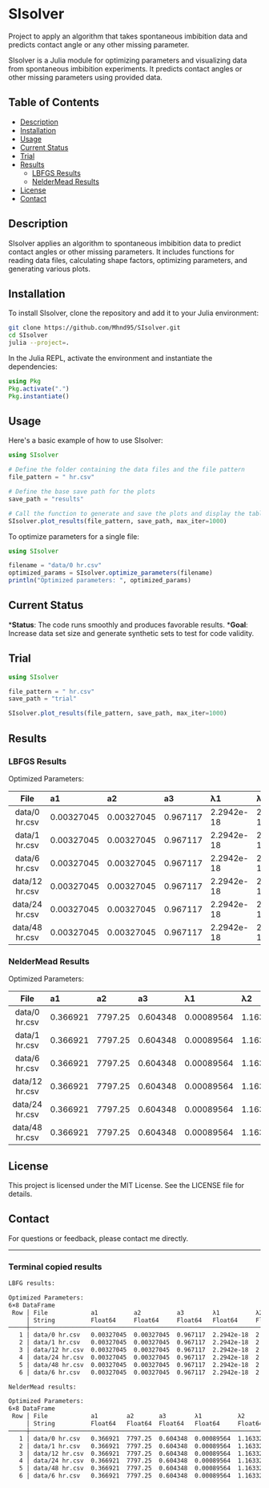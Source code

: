 # SIsolver

Project to apply an algorithm that takes spontaneous imbibition data and predicts contact angle or any other missing parameter.  

SIsolver is a Julia module for optimizing parameters and visualizing data from spontaneous imbibition experiments. It predicts contact angles or other missing parameters using provided data.

## Table of Contents

- [Description](#description)
- [Installation](#installation)
- [Usage](#usage)
- [Current Status](#current-status)
- [Trial](#trial)
- [Results](#results)
  - [LBFGS Results](#lbfgs-results)
  - [NelderMead Results](#neldermead-results)
- [License](#license)
- [Contact](#contact)

## Description

SIsolver applies an algorithm to spontaneous imbibition data to predict contact angles or other missing parameters. It includes functions for reading data files, calculating shape factors, optimizing parameters, and generating various plots.

## Installation

To install SIsolver, clone the repository and add it to your Julia environment:

```sh
git clone https://github.com/Mhnd95/SIsolver.git
cd SIsolver
julia --project=.
```

In the Julia REPL, activate the environment and instantiate the dependencies:

```julia
using Pkg
Pkg.activate(".")
Pkg.instantiate()
```

## Usage

Here's a basic example of how to use SIsolver:

```julia
using SIsolver

# Define the folder containing the data files and the file pattern
file_pattern = " hr.csv"

# Define the base save path for the plots
save_path = "results"

# Call the function to generate and save the plots and display the table
SIsolver.plot_results(file_pattern, save_path, max_iter=1000)
```

To optimize parameters for a single file:

```julia
using SIsolver

filename = "data/0 hr.csv"
optimized_params = SIsolver.optimize_parameters(filename)
println("Optimized parameters: ", optimized_params)
```

## Current Status

***Status**: The code runs smoothly and produces favorable results.
***Goal**: Increase data set size and generate synthetic sets to test for code validity.

## Trial

```julia
using SIsolver

file_pattern = " hr.csv"
save_path = "trial"

SIsolver.plot_results(file_pattern, save_path, max_iter=1000)
```

## Results

### LBFGS Results

Optimized Parameters:

|File|a1|a2|a3|λ1|λ2|λ3|θ_deg
|:--------------:|:-----------|:-----------|:----------|:------------|:------------|:-----------|:---------
|data/0 hr.csv  | 0.00327045 | 0.00327045 |  0.967117 |  2.2942e-18 |  2.2942e-18 |  0.0129114 |  85.9344
|data/1 hr.csv  | 0.00327045 | 0.00327045 |  0.967117 |  2.2942e-18 |  2.2942e-18 |  0.0129114 |  87.5097
|data/6 hr.csv  | 0.00327045 | 0.00327045 |  0.967117 |  2.2942e-18 |  2.2942e-18 |  0.0129114 |  88.385
|data/12 hr.csv | 0.00327045 | 0.00327045 |  0.967117 |  2.2942e-18 |  2.2942e-18 |  0.0129114 |  88.7134
|data/24 hr.csv | 0.00327045 | 0.00327045 |  0.967117 |  2.2942e-18 |  2.2942e-18 |  0.0129114 |  89.0447
|data/48 hr.csv | 0.00327045 | 0.00327045 |  0.967117 |  2.2942e-18 |  2.2942e-18 |  0.0129114 |  89.2028

### NelderMead Results

Optimized Parameters:

|File|a1|a2|a3|λ1|λ2|λ3|θ_deg
|:--------------:|:-----------|:--------|:----------|:------------|:-----------|:-------------|:---------
|data/0 hr.csv  | 0.366921   | 7797.25 |  0.604348 |  0.00089564 |  1.16332e5 |  0.000895679 |  6.22454
|data/1 hr.csv  | 0.366921   | 7797.25 |  0.604348 |  0.00089564 |  1.16332e5 |  0.000895679 |  52.131
|data/6 hr.csv  | 0.366921   | 7797.25 |  0.604348 |  0.00089564 |  1.16332e5 |  0.000895679 |  66.5012
|data/12 hr.csv | 0.366921   | 7797.25 |  0.604348 |  0.00089564 |  1.16332e5 |  0.000895679 |  71.4522
|data/24 hr.csv | 0.366921   | 7797.25 |  0.604348 |  0.00089564 |  1.16332e5 |  0.000895679 |  76.3207
|data/48 hr.csv | 0.366921   | 7797.25 |  0.604348 |  0.00089564 |  1.16332e5 |  0.000895679 |  78.595

## License

This project is licensed under the MIT License. See the LICENSE file for details.

## Contact

For questions or feedback, please contact me directly.

--------------------

### Terminal copied results

```sh
LBFG results:

Optimized Parameters:
6×8 DataFrame
 Row │ File            a1          a2          a3        λ1          λ2          λ3         θ_deg
     │ String          Float64     Float64     Float64   Float64     Float64     Float64    Float64
─────┼──────────────────────────────────────────────────────────────────────────────────────────────
   1 │ data/0 hr.csv   0.00327045  0.00327045  0.967117  2.2942e-18  2.2942e-18  0.0129114  85.9344
   2 │ data/1 hr.csv   0.00327045  0.00327045  0.967117  2.2942e-18  2.2942e-18  0.0129114  87.5097
   3 │ data/12 hr.csv  0.00327045  0.00327045  0.967117  2.2942e-18  2.2942e-18  0.0129114  88.7134
   4 │ data/24 hr.csv  0.00327045  0.00327045  0.967117  2.2942e-18  2.2942e-18  0.0129114  89.0447
   5 │ data/48 hr.csv  0.00327045  0.00327045  0.967117  2.2942e-18  2.2942e-18  0.0129114  89.2028
   6 │ data/6 hr.csv   0.00327045  0.00327045  0.967117  2.2942e-18  2.2942e-18  0.0129114  88.385

NelderMead results:

Optimized Parameters:
6×8 DataFrame
 Row │ File            a1        a2       a3        λ1          λ2         λ3           θ_deg
     │ String          Float64   Float64  Float64   Float64     Float64    Float64      Float64  
─────┼───────────────────────────────────────────────────────────────────────────────────────────
   1 │ data/0 hr.csv   0.366921  7797.25  0.604348  0.00089564  1.16332e5  0.000895679   6.22454
   2 │ data/1 hr.csv   0.366921  7797.25  0.604348  0.00089564  1.16332e5  0.000895679  52.131
   3 │ data/12 hr.csv  0.366921  7797.25  0.604348  0.00089564  1.16332e5  0.000895679  71.4522
   4 │ data/24 hr.csv  0.366921  7797.25  0.604348  0.00089564  1.16332e5  0.000895679  76.3207
   5 │ data/48 hr.csv  0.366921  7797.25  0.604348  0.00089564  1.16332e5  0.000895679  78.595
   6 │ data/6 hr.csv   0.366921  7797.25  0.604348  0.00089564  1.16332e5  0.000895679  66.5012
```
